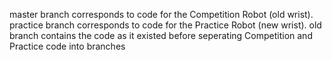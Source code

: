 master branch corresponds to code for the Competition Robot (old wrist).
practice branch corresponds to code for the Practice Robot (new wrist).
old branch contains the code as it existed before seperating Competition and Practice code into branches
